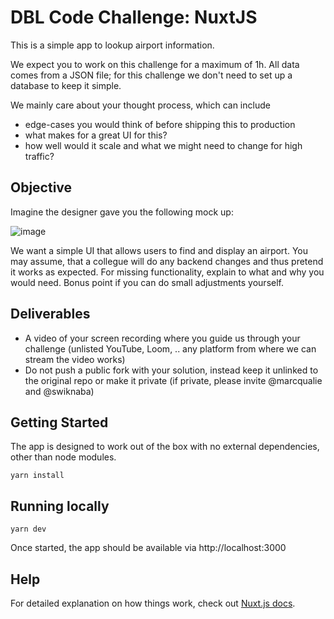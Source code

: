 # DBL Code Challenge: NuxtJS

This is a simple app to lookup airport information.

We expect you to work on this challenge for a maximum of 1h.
All data comes from a JSON file; for this challenge we don't need to set up a database to keep it simple.

We mainly care about your thought process, which can include
* edge-cases you would think of before shipping this to production
* what makes for a great UI for this?
* how well would it scale and what we might need to change for high traffic?


## Objective

Imagine the designer gave you the following mock up:

![image](https://user-images.githubusercontent.com/20702503/147386690-2806ba6f-a390-4072-a2e8-185781bd71dc.png)


We want a simple UI that allows users to find and display an airport.
You may assume, that a collegue will do any backend changes and thus pretend it works as expected.
For missing functionality, explain to what and why you would need. Bonus point if you can do small adjustments yourself.


## Deliverables
* A video of your screen recording where you guide us through your challenge (unlisted YouTube, Loom, .. any platform from where we can stream the video works)
* Do not push a public fork with your solution, instead keep it unlinked to the original repo or make it private (if private, please invite @marcqualie and @swiknaba)


## Getting Started

The app is designed to work out of the box with no external dependencies, other than node modules.

```shell
yarn install
```



## Running locally

```shell
yarn dev
```

Once started, the app should be available via http://localhost:3000



## Help

For detailed explanation on how things work, check out [Nuxt.js docs](https://nuxtjs.org).
